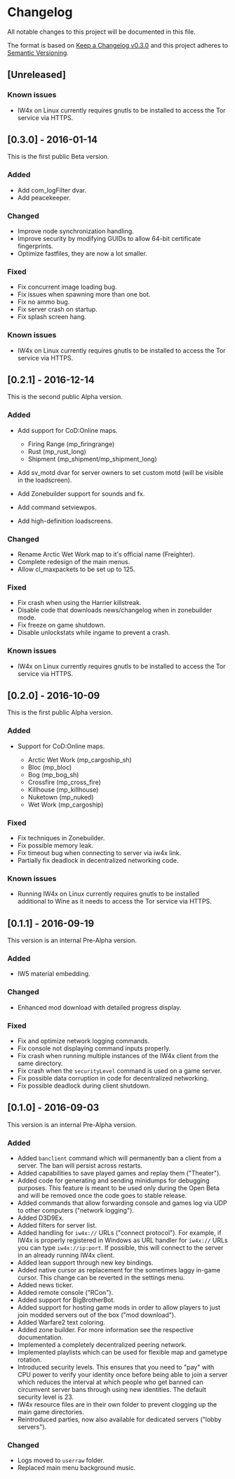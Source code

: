 # Changelog

All notable changes to this project will be documented in this file.

The format is based on [Keep a Changelog v0.3.0](http://keepachangelog.com/en/0.3.0/) and this project adheres to [Semantic Versioning](http://semver.org/).

## [Unreleased]

### Known issues

- IW4x on Linux currently requires gnutls to be installed to access the Tor service via HTTPS.

## [0.3.0] - 2016-01-14

This is the first public Beta version.

### Added

- Add com_logFilter dvar.
- Add peacekeeper.

### Changed

- Improve node synchronization handling.
- Improve security by modifying GUIDs to allow 64-bit certificate fingerprints.
- Optimize fastfiles, they are now a lot smaller.

### Fixed

- Fix concurrent image loading bug.
- Fix issues when spawning more than one bot.
- Fix no ammo bug.
- Fix server crash on startup.
- Fix splash screen hang.

### Known issues

- IW4x on Linux currently requires gnutls to be installed to access the Tor service via HTTPS.

## [0.2.1] - 2016-12-14

This is the second public Alpha version.

### Added

- Add support for CoD:Online maps.

    - Firing Range (mp_firingrange)
    - Rust (mp_rust_long)
    - Shipment (mp_shipment/mp_shipment_long)

- Add sv_motd dvar for server owners to set custom motd (will be visible in the loadscreen).
- Add Zonebuilder support for sounds and fx.
- Add command setviewpos.
- Add high-definition loadscreens.

### Changed

- Rename Arctic Wet Work map to it's official name (Freighter).
- Complete redesign of the main menus.
- Allow cl_maxpackets to be set up to 125.

### Fixed

- Fix crash when using the Harrier killstreak.
- Disable code that downloads news/changelog when in zonebuilder mode.
- Fix freeze on game shutdown.
- Disable unlockstats while ingame to prevent a crash.

### Known issues

- IW4x on Linux currently requires gnutls to be installed to access the Tor service via HTTPS.

## [0.2.0] - 2016-10-09

This is the first public Alpha version.

### Added

- Support for CoD:Online maps.

    - Arctic Wet Work (mp_cargoship_sh)
    - Bloc (mp_bloc)
    - Bog (mp_bog_sh)
    - Crossfire (mp_cross_fire)
    - Killhouse (mp_killhouse)
    - Nuketown (mp_nuked)
    - Wet Work (mp_cargoship)

### Fixed

- Fix techniques in Zonebuilder.
- Fix possible memory leak.
- Fix timeout bug when connecting to server via iw4x link.
- Partially fix deadlock in decentralized networking code.

### Known issues

- Running IW4x on Linux currently requires gnutls to be installed additional to Wine as it needs to access the Tor service via HTTPS.

## [0.1.1] - 2016-09-19

This version is an internal Pre-Alpha version.

### Added

- IW5 material embedding.

### Changed

- Enhanced mod download with detailed progress display.

### Fixed

- Fix and optimize network logging commands.
- Fix console not displaying command inputs properly.
- Fix crash when running multiple instances of the IW4x client from the same directory.
- Fix crash when the `securityLevel` command is used on a game server.
- Fix possible data corruption in code for decentralized networking.
- Fix possible deadlock during client shutdown.

## [0.1.0] - 2016-09-03

This version is an internal Pre-Alpha version.

### Added

- Added `banclient` command which will permanently ban a client from a server. The ban will persist across restarts.
- Added capabilities to save played games and replay them ("Theater").
- Added code for generating and sending minidumps for debugging purposes. This feature is meant to be used only during the Open Beta and will be removed once the code goes to stable release.
- Added commands that allow forwarding console and games log via UDP to other computers ("network logging").
- Added D3D9Ex.
- Added filters for server list.
- Added handling for `iw4x://` URLs ("connect protocol"). For example, if IW4x is properly registered in Windows as URL handler for `iw4x://` URLs you can type `iw4x://ip:port`. If possible, this will connect to the server in an already running IW4x client.
- Added lean support through new key bindings.
- Added native cursor as replacement for the sometimes laggy in-game cursor. This change can be reverted in the settings menu.
- Added news ticker.
- Added remote console ("RCon").
- Added support for BigBrotherBot.
- Added support for hosting game mods in order to allow players to just join modded servers out of the box ("mod download").
- Added Warfare2 text coloring.
- Added zone builder. For more information see the respective documentation.
- Implemented a completely decentralized peering network.
- Implemented playlists which can be used for flexible map and gametype rotation.
- Introduced security levels. This ensures that you need to "pay" with CPU power to verify your identity once before being able to join a server which reduces the interval at which people who get banned can circumvent server bans through using new identities. The default security level is 23.
- IW4x resource files are in their own folder to prevent clogging up the main game directories.
- Reintroduced parties, now also available for dedicated servers ("lobby servers").

### Changed

- Logs moved to `userraw` folder.
- Replaced main menu background music.

